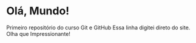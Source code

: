 # Olá, Mundo!
 Primeiro repositório do curso Git e GitHub
 Essa linha digitei direto do site. Olha que Impressionante!
